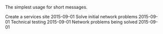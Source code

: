 ﻿<Codebox Title="Basic">
    <Description>
        <p>
            The simplest usage for short messages.
        </p>
    </Description>
    <Demo>
        <Timeline>
            <TimelineItem>Create a services site 2015-09-01</TimelineItem>
            <TimelineItem>Solve initial network problems 2015-09-01</TimelineItem>
            <TimelineItem>Technical testing 2015-09-01</TimelineItem>
            <TimelineItem>Network problems being solved 2015-09-01</TimelineItem>
        </Timeline>
    </Demo>
</Codebox>